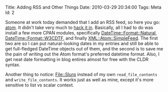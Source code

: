 Title: Adding RSS and Other Things
Date:  2010-03-29 20:34:00
Tags:  Meta
Id:    2

Someone at work today demanded that I add an RSS feed, so here you go: [atom][1]. It didn't take very much to [hack it in][6]. Basically, all I had to do was install a few more CPAN modules, specifically [DateTime::Format::Natural][2], [DateTime::Format::W3CDTF][3], and finally [XML::Atom::SimpleFeed][4]. The first two are so I can put natural-looking dates in my entries and still be able to get full-fledged DateTime objects out of them, and the second is to save me the pain of writing out the Atom format's preferred datetime format. Also, I get neat date formatting in blog entires almost for free with the CLDR syntax.

Another thing to notice: [File::Slurp][5] instead of my own `read_file_contents` and `write_file_contents`. It works just as well as mine, except it's more sensitive to list vs scalar context.

[1]: /index.xml
[2]: http://search.cpan.org/dist/DateTime-Format-Natural
[3]: http://search.cpan.org/dist/DateTime-Format-W3CDTF
[4]: http://search.cpan.org/dist/XML-Atom-SimpleFeed
[5]: http://search.cpan.org/dist/File-Slurp
[6]: http://github.com/peterkeen/bugsplat.info/commit/82c41e3a5a27906421692120e2f93ce8869db02f
